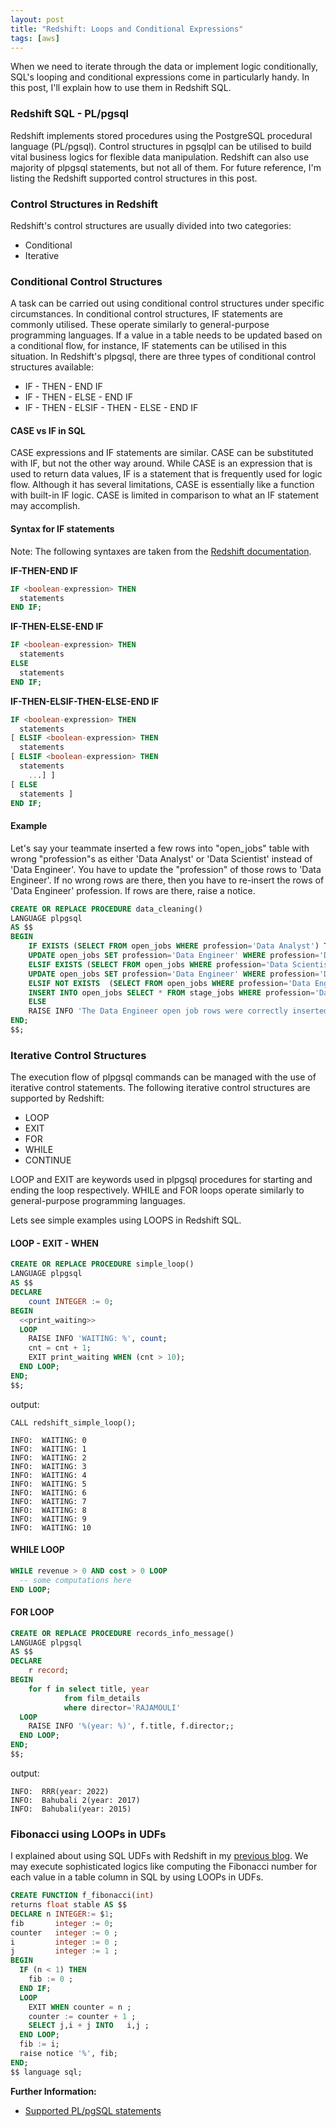 ```yaml
---
layout: post
title: "Redshift: Loops and Conditional Expressions"
tags: [aws]
---
```

 When we need to iterate through the data or implement logic conditionally, SQL's looping and conditional expressions come in particularly handy. In this post, I'll explain how to use them in Redshift SQL.


### Redshift SQL - PL/pgsql
Redshift implements stored procedures using the PostgreSQL procedural language (PL/pgsql). Control structures in pgsqlpl can be utilised to build vital business logics for flexible data manipulation. Redshift can also use majority of plpgsql statements, but not all of them. For future reference, I'm listing the Redshift supported control structures in this post.

### Control Structures in Redshift
Redshift's control structures are usually divided into two categories:
- Conditional
- Iterative

### Conditional Control Structures
A task can be carried out using conditional control structures under specific circumstances. In conditional control structures, IF statements are commonly utilised. These operate similarly to general-purpose programming languages. If a value in a table needs to be updated based on a conditional flow, for instance, IF statements can be utilised in this situation. In Redshift's plpgsql, there are three types of conditional control structures available:
- IF - THEN - END IF
- IF - THEN - ELSE - END IF
- IF - THEN - ELSIF - THEN - ELSE - END IF

#### CASE vs IF in SQL

CASE expressions and IF statements are similar. CASE can be substituted with IF, but not the other way around. While  CASE is an expression that is used to return data values, IF is a statement that is frequently used for logic flow. Although it has several limitations, CASE is essentially like a function with built-in IF logic. CASE is limited in comparison to what an IF statement may accomplish.

#### Syntax for IF statements
Note: The following syntaxes are taken from the [Redshift documentation](https://docs.aws.amazon.com/redshift/latest/dg/c_PLpgSQL-statements.html#r_PLpgSQL-conditionals-if).

**IF-THEN-END IF**

```sql
IF <boolean-expression> THEN
  statements
END IF;      
```

**IF-THEN-ELSE-END IF**

```sql
IF <boolean-expression> THEN
  statements
ELSE
  statements
END IF;
```

**IF-THEN-ELSIF-THEN-ELSE-END IF**

```sql
IF <boolean-expression> THEN
  statements
[ ELSIF <boolean-expression> THEN
  statements
[ ELSIF <boolean-expression> THEN
  statements
    ...] ]
[ ELSE
  statements ]
END IF;
```

#### Example

Let's say your teammate inserted a few rows into "open_jobs" table with wrong "profession"s as either 'Data Analyst' or 'Data Scientist' instead of 'Data Engineer'. You have to update the "profession" of those rows to 'Data Engineer'. If no wrong rows are there, then you have to re-insert the rows of 'Data Engineer' profession. If rows are there, raise a notice.

```sql
CREATE OR REPLACE PROCEDURE data_cleaning()
LANGUAGE plpgsql
AS $$
BEGIN
    IF EXISTS (SELECT FROM open_jobs WHERE profession='Data Analyst') THEN
    UPDATE open_jobs SET profession='Data Engineer' WHERE profession='Data Analyst';
    ELSIF EXISTS (SELECT FROM open_jobs WHERE profession='Data Scientist') THEN 
    UPDATE open_jobs SET profession='Data Engineer' WHERE profession='Data Scientist';
    ELSIF NOT EXISTS  (SELECT FROM open_jobs WHERE profession='Data Engineer') THEN
    INSERT INTO open_jobs SELECT * FROM stage_jobs WHERE profession='Data Engineer';
    ELSE
    RAISE INFO 'The Data Engineer open job rows were correctly inserted into the table'
END;
$$;
```

### Iterative Control Structures

The execution flow of plpgsql commands can be managed with the use of iterative control statements. The following iterative control structures are supported by Redshift:
- LOOP
- EXIT
- FOR
- WHILE
- CONTINUE

LOOP and EXIT are keywords used in plpgsql procedures for starting and ending the loop respectively. WHILE and FOR loops operate similarly to general-purpose programming languages.

Lets see simple examples using LOOPS in Redshift SQL.

#### LOOP - EXIT - WHEN

```sql
CREATE OR REPLACE PROCEDURE simple_loop()
LANGUAGE plpgsql
AS $$
DECLARE 
	count INTEGER := 0;
BEGIN
  <<print_waiting>>
  LOOP
	RAISE INFO 'WAITING: %', count;
	cnt = cnt + 1;
    EXIT print_waiting WHEN (cnt > 10);
  END LOOP;
END;
$$;
```

output:
```
CALL redshift_simple_loop();

INFO:  WAITING: 0
INFO:  WAITING: 1
INFO:  WAITING: 2
INFO:  WAITING: 3
INFO:  WAITING: 4
INFO:  WAITING: 5
INFO:  WAITING: 6
INFO:  WAITING: 7
INFO:  WAITING: 8
INFO:  WAITING: 9
INFO:  WAITING: 10
```

#### WHILE LOOP

```sql
WHILE revenue > 0 AND cost > 0 LOOP
  -- some computations here
END LOOP;
```

#### FOR LOOP

```sql
CREATE OR REPLACE PROCEDURE records_info_message()
LANGUAGE plpgsql
AS $$
DECLARE 
	r record;
BEGIN
    for f in select title, year 
            from film_details
            where director='RAJAMOULI'
  LOOP
	RAISE INFO '%(year: %)', f.title, f.director;;
  END LOOP;
END;
$$;
```
output:

```
INFO:  RRR(year: 2022)
INFO:  Bahubali 2(year: 2017)
INFO:  Bahubali(year: 2015)
```

### Fibonacci using LOOPs in UDFs

I explained about using SQL UDFs with Redshift in my [previous blog](https://jithendray.github.io/redshift-udf/). We may execute sophisticated logics like computing the Fibonacci number for each value in a table column in SQL by using LOOPs in UDFs.

```sql
CREATE FUNCTION f_fibonacci(int)
returns float stable AS $$
DECLARE n INTEGER:= $1;
fib       integer := 0;
counter   integer := 0 ;
i         integer := 0 ;
j         integer := 1 ;
BEGIN
  IF (n < 1) THEN
    fib := 0 ;
  END IF;
  LOOP 
    EXIT WHEN counter = n ;
    counter := counter + 1 ;
    SELECT j,i + j INTO   i,j ;
  END LOOP;
  fib := i;
  raise notice '%', fib;
END;
$$ language sql;
```

**Further Information:**
- [Supported PL/pgSQL statements](https://docs.aws.amazon.com/redshift/latest/dg/c_PLpgSQL-statements.html)